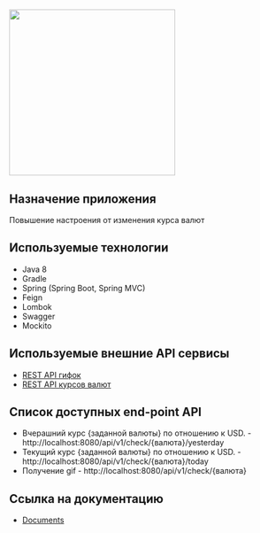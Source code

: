 # <img src="https://avatars.githubusercontent.com/u/59878441?s=400&u=0e11f16a42c2df3837066138017e67af0ce1472b&v=4" width="300">

## Назначение приложения

Повышение настроения от изменения курса валют

## Используемые технологии

* Java 8
* Gradle
* Spring (Spring Boot, Spring MVC)
* Feign
* Lombok
* Swagger
* Mockito

## Используемые внешние API сервисы

* [REST API гифок](https://developers.giphy.com/docs/api#quick-start-guide)
* [REST API курсов валют](https://docs.openexchangerates.org/)
## Список доступных end-point API

* Вчерашний курс {заданной валюты} по отношению к USD. - http://localhost:8080/api/v1/check/{валюта}/yesterday
* Текущий курс {заданной валюты} по отношению к USD. - http://localhost:8080/api/v1/check/{валюта}/today
* Получение gif - http://localhost:8080/api/v1/check/{валюта}

## Ссылка на документацию

* [Documents](http://localhost:8080/v2/api-docs)
